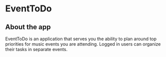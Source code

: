 # EventToDo

## About the app
EventToDo is an application that serves you the ability to plan around top priorities for music events you are attending. Logged in users can organize their tasks in separate events. 
